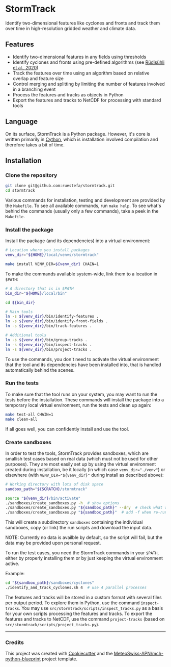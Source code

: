 # StormTrack

Identify two-dimensional features like cyclones and fronts and track them over time in high-resolution gridded weather and climate data.

## Features

- Identify two-dimensional features in any fields using thresholds
- Identify cyclones and fronts using pre-defined algorithms (see [R&uuml;dis&uuml;hli et al., 2020](https://wcd.copernicus.org/articles/1/675/2020/))
- Track the features over time using an algorithm based on relative overlap and feature size
- Control merging and splitting by limiting the number of features involved in a branching event
- Process the features and tracks as objects in Python
- Export the features and tracks to NetCDF for processing with standard tools

## Language

On its surface, StormTrack is a Python package.
However, it's core is written primarily in [Cython](https://cython.org/), which is installation involved compilation and therefore takes a bit of time.

## Installation

### Clone the repository

```bash
git clone git@github.com:ruestefa/stormtrack.git
cd stormtrack
```

Various commands for installation, testing and development are provided by the `Makefile`.
To see all available commands, run `make help`.
To see what's behind the commands (usually only a few commands), take a peek in the `Makefile`.


### Install the package

Install the package (and its dependencies) into a virtual environment:

```bash
# Location where you install packages
venv_dir="${HOME}/local/venvs/stormtrack"

make install VENV_DIR=${venv_dir} CHAIN=1
```

To make the commands available system-wide, link them to a location in `$PATH`:

```bash
# A directory that is in $PATH
bin_dir="${HOME}/local/bin"

cd ${bin_dir}

# Main tools
ln -s ${venv_dir}/bin/identify-features .
ln -s ${venv_dir}/bin/identify-front-fields .
ln -s ${venv_dir}/bin/track-features .

# Additional tools
ln -s ${venv_dir}/bin/group-tracks .
ln -s ${venv_dir}/bin/inspect-tracks .
ln -s ${venv_dir}/bin/project-tracks .
```

To use the commands, you don't need to activate the virtual environment that the tool and its dependencies have been installed into, that is handled automatically behind the scenes.

### Run the tests

To make sure that the tool runs on your system, you may want to run the tests before the installation.
These commands will install the package into a temporary local virtual environment, run the tests and clean up again:

```bash
make test-all CHAIN=1
make clean-all
```

If all goes well, you can confidently install and use the tool.

### Create sandboxes

In order to test the tools, StormTrack provides sandboxes, which are smallish test cases based on real data (which must not be used for other purposes).
They are most easily set up by using the virtual environment created during installation, be it locally (in which case `venv_dir="./venv"`) or elsewhere (with `VENV_DIR="${venv_dir}"` during install as described above):

```bash
# Working directory with lots of disk space
sandbox_path="${SCRATCH}/stormtrack"

source "${venv_dir}/bin/activate"
./sandboxes/create_sandboxes.py -h  # show options
./sandboxes/create_sandboxes.py "${sandbox_path}" --dry  # check what will be done
./sandboxes/create_sandboxes.py "${sandbox_path}"  # add -f when re-running
```

This will create a subdirectory `sandboxes` containing the individual sandboxes, copy (or link) the run scripts and download the input data.

NOTE: Currently no data is availble by default, so the script will fail, but the data may be provided upon personal request.

To run the test cases, you need the StormTrack commands in your `$PATH`, either by properly installing them or by just keeping the virtual environment active.

Example:

```bash
cd "${sandbox_path}/sandboxes/cyclones"
./identify_and_track_cyclones.sh 4  # use 4 parallel processes
```

The features and tracks will be stored in a custom format with several files per output period.
To explore them in Python, use the command `inspect-tracks`.
You may use `src/stormtrack/scripts/inspect_tracks.py` as a basis for your own scripts processing the features and tracks.
To export the features and tracks to NetCDF, use the command `project-tracks` (based on `src/stormtrack/scripts/project_tracks.py`).

---

### Credits

This project was created with [Cookiecutter](https://github.com/audreyr/cookiecutter) and the [MeteoSwiss-APN/mch-python-blueprint](https://github.com/MeteoSwiss-APN/mch-python-blueprint) project template.
